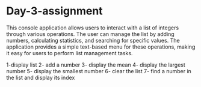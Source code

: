 # Day-3-assignment
This console application allows users to interact with a list of integers through various operations. The user can manage the list by adding numbers, calculating statistics, and searching for specific values. The application provides a simple text-based menu for these operations, making it easy for users to perform list management tasks.

1-display list
2- add a number
3- display the mean
4- display the largest number
5- display the smallest number
6- clear the list
7- find a number in the list and display its index
